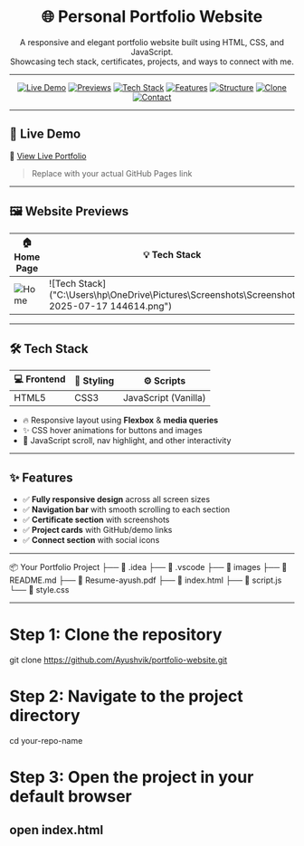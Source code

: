 <p align="center">
  <h1 align="center">🌐 Personal Portfolio Website</h1>
  <p align="center">
    A responsive and elegant portfolio website built using HTML, CSS, and JavaScript.<br>
    Showcasing tech stack, certificates, projects, and ways to connect with me.
  </p>
</p>

---

<p align="center">
  <a href="#-live-demo"><img src="https://img.shields.io/badge/%F0%9F%9A%80-Live%20Demo-blue" alt="Live Demo" /></a>
  <a href="#️-website-previews"><img src="https://img.shields.io/badge/%F0%9F%96%BC%EF%B8%8F-Website%20Previews-teal" alt="Previews" /></a>
  <a href="#️-tech-stack"><img src="https://img.shields.io/badge/%F0%9F%9B%A0%EF%B8%8F-Tech%20Stack-purple" alt="Tech Stack" /></a>
  <a href="#-features"><img src="https://img.shields.io/badge/%E2%9C%A8-Features-pink" alt="Features" /></a>
  <a href="#-folder-structure"><img src="https://img.shields.io/badge/%F0%9F%93%81-Folder%20Structure-orange" alt="Structure" /></a>
  <a href="#-clone-this-project"><img src="https://img.shields.io/badge/%F0%9F%93%A5-Clone-blue" alt="Clone" /></a>
  <a href="#-contact"><img src="https://img.shields.io/badge/%F0%9F%93%AC-Contact-green" alt="Contact" /></a>
</p>


---

## 🚀 Live Demo

🔗 [View Live Portfolio](https://portfolio-website-dusky-three.vercel.app/)

> Replace with your actual GitHub Pages link

---

## 🖼️ Website Previews

| 🏠 Home Page | 💡 Tech Stack |
|-------------|---------------|
| ![Home]("C:\Users\hp\OneDrive\Pictures\Screenshots") | ![Tech Stack]("C:\Users\hp\OneDrive\Pictures\Screenshots\Screenshot 2025-07-17 144614.png") |


---

## 🛠️ Tech Stack

| 💻 Frontend | 🌈 Styling | ⚙️ Scripts |
|------------|------------|------------|
| HTML5 | CSS3 | JavaScript (Vanilla) |

- 🔥 Responsive layout using **Flexbox** & **media queries**
- ✨ CSS hover animations for buttons and images
- 🧠 JavaScript scroll, nav highlight, and other interactivity

---

## ✨ Features

- ✅ **Fully responsive design** across all screen sizes  
- ✅ **Navigation bar** with smooth scrolling to each section  
- ✅ **Certificate section** with screenshots  
- ✅ **Project cards** with GitHub/demo links  
- ✅ **Connect section** with social icons  

---

📦 Your Portfolio Project
├── 📁 .idea
├── 📁 .vscode
├── 📁 images
├── 📄 README.md
├── 📄 Resume-ayush.pdf
├── 📄 index.html
├── 📄 script.js
└── 📄 style.css

---
# Step 1: Clone the repository
git clone https://github.com/Ayushvik/portfolio-website.git

# Step 2: Navigate to the project directory
cd your-repo-name

# Step 3: Open the project in your default browser
open index.html
---

